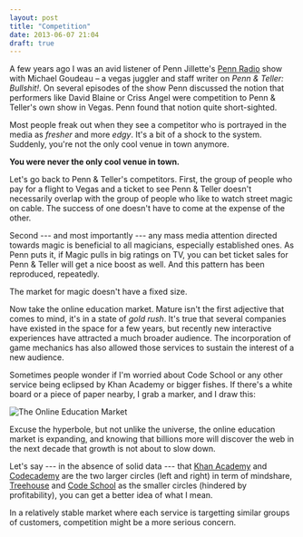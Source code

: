```yaml
---
layout: post
title: "Competition"
date: 2013-06-07 21:04
draft: true
---
```


A few years ago I was an avid listener of Penn Jillette's [Penn Radio](http://en.wikipedia.org/wiki/Penn_Radio) show with Michael Goudeau – a vegas juggler and staff writer on _Penn & Teller: Bullshit!_. On several episodes of the show Penn discussed the notion that performers like David Blaine or Criss Angel were competition to Penn & Teller's own show in Vegas. Penn found that notion quite short-sighted.

Most people freak out when they see a competitor who is portrayed in the media as _fresher_ and more _edgy_. It's a bit of a shock to the system. Suddenly, you're not the only cool venue in town anymore.

**You were never the only cool venue in town.**

Let's go back to Penn & Teller's competitors. First, the group of people who pay for a flight to Vegas and a ticket to see Penn & Teller doesn't necessarily overlap with the group of people who like to watch street magic on cable. The success of one doesn't have to come at the expense of the other.

Second --- and most importantly --- any mass media attention directed towards magic is beneficial to all magicians, especially established ones. As Penn puts it, if Magic pulls in big ratings on TV, you can bet ticket sales for Penn & Teller will get a nice boost as well. And this pattern has been reproduced, repeatedly.

The market for magic doesn't have a fixed size.

Now take the online education market. Mature isn't the first adjective that comes to mind, it's in a state of _gold rush_. It's true that several companies have existed in the space for a few years, but recently new interactive experiences have attracted a much broader audience. The incorporation of game mechanics has also allowed those services to sustain the interest of a new audience.

Sometimes people wonder if I'm worried about Code School or any other service being eclipsed by Khan Academy or bigger fishes. If there's a white board or a piece of paper nearby, I grab a marker, and I draw this:

![The Online Education Market](/images/education_market.png)

Excuse the hyperbole, but not unlike the universe, the online education market is expanding, and knowing that billions more will discover the web in the next decade that growth is not about to slow down.

Let's say --- in the absence of solid data --- that [Khan Academy](http://khanacademy.com) and [Codecademy](http://codecademy.com) are the two larger circles (left and right) in term of mindshare, [Treehouse](http://teamtreehouse.com) and [Code School](http://codeschool.com) as the smaller circles (hindered by profitability), you can get a better idea of what I mean.

In a relatively stable market where each service is targetting similar groups of customers, competition might be a more serious concern.
